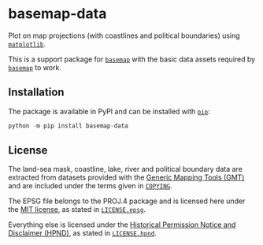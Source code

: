 # basemap-data

Plot on map projections (with coastlines and political boundaries) using
[`matplotlib`].

This is a support package for [`basemap`] with the basic data assets
required by [`basemap`] to work.

## Installation

The package is available in PyPI and can be installed with [`pip`]:
```python
python -m pip install basemap-data
```

## License

The land-sea mask, coastline, lake, river and political boundary data
are extracted from datasets provided with the [Generic Mapping Tools
(GMT)] and are included under the terms given in [`COPYING`].

The EPSG file belongs to the PROJ.4 package and is licensed here under
the [MIT license], as stated in [`LICENSE.epsg`].

Everything else is licensed under the [Historical Permission Notice and
Disclaimer (HPND)], as stated in [`LICENSE.hpnd`].


[`matplotlib`]:
https://matplotlib.org/
[`basemap`]:
https://matplotlib.org/basemap/
[`pip`]:
https://pip.pypa.io/
[`COPYING`]:
https://github.com/molinav/basemap/blob/develop/packages/basemap_data/COPYING
[`LICENSE.epsg`]:
https://github.com/molinav/basemap/blob/develop/packages/basemap_data/LICENSE.epsg
[`LICENSE.hpnd`]:
https://github.com/molinav/basemap/blob/develop/packages/basemap_data/LICENSE.hpnd
[Generic Mapping Tools (GMT)]:
http://gmt.soest.hawaii.edu
[Historical Permission Notice and Disclaimer (HPND)]:
https://opensource.org/licenses/HPND
[MIT license]:
https://opensource.org/licenses/MIT
